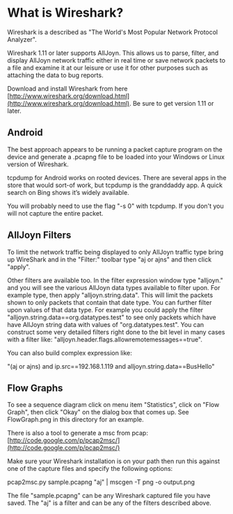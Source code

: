 # What is Wireshark?

Wireshark is a described as "The World's Most Popular Network Protocol Analyzer".

Wireshark 1.11 or later supports AllJoyn. This allows us to parse, filter, and display AllJoyn network traffic either in real time or save network packets to a file and examine it at our leisure or use it for other purposes such as attaching the data to bug reports.

Download and install Wireshark from here [http://www.wireshark.org/download.html](http://www.wireshark.org/download.html). Be sure to get version 1.11 or later.
## Android

The best approach appears to be running a packet capture program on the device and generate a .pcapng file to be loaded into your Windows or Linux version of Wireshark.

tcpdump for Android works on rooted devices. There are several apps in the store that would sort-of work, but tcpdump is the granddaddy app. A quick search on Bing shows it’s widely available.

You will probably need to use the flag "-s 0" with tcpdump. If you don't you will not capture the entire packet.

## AllJoyn Filters

To limit the network traffic being displayed to only AllJoyn traffic type bring up WireShark and in the "Filter:" toolbar type "aj or ajns" and then click "apply".

Other filters are available too. In the filter expression window type "alljoyn." and you will see the various AllJoyn data types available to filter upon. For example type, then apply "alljoyn.string.data". This will limit the packets shown to only packets that contain that date type. You can further filter upon values of that data type. For example you could apply the filter "alljoyn.string.data==org.datatypes.test" to see only packets which have have AllJoyn string data with values of "org.datatypes.test". You can construct some very detailed filters right done to the bit level in many cases with a filter like: "alljoyn.header.flags.allowremotemessages==true".

You can also build complex expression like:

"(aj or ajns) and ip.src==192.168.1.119 and alljoyn.string.data==BusHello"
## Flow Graphs

To see a sequence diagram click on menu item "Statistics", click on "Flow Graph", then click "Okay" on the dialog box that comes up. See FlowGraph.png in this directory for an example.

There is also a tool to generate a msc from pcap: [http://code.google.com/p/pcap2msc/](http://code.google.com/p/pcap2msc/)

Make sure your Wireshark installation is on your path then run this against one of the capture files and specify the following options:

pcap2msc.py sample.pcapng "aj" | mscgen -T png -o output.png

The file "sample.pcapng" can be any Wireshark captured file you have saved. The "aj" is a filter and can be any of the filters described above.
